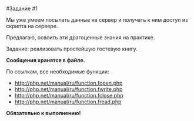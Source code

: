 ﻿#Задание #1

Мы уже умеем посылать данные на сервер и получать к ним доступ из скрипта на сервере.

Предлагаю, освоить эти драгоценные знания на практике.

Задание: реализовать простейшую гостевую книгу.

**Сообщения хранятся в файле.**

По ссылкам, все необходимые функции:
- http://php.net/manual/ru/function.fopen.php
- http://php.net/manual/ru/function.fwrite.php
- http://php.net/manual/ru/function.fclose.php
- http://php.net/manual/ru/function.fread.php

**Обязательно к выполнению!**
